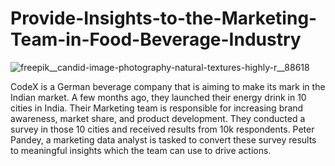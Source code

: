 # Provide-Insights-to-the-Marketing-Team-in-Food-Beverage-Industry

![freepik__candid-image-photography-natural-textures-highly-r__88618](https://github.com/user-attachments/assets/e4042a25-c0e4-473f-8b51-3a53d3aed6e7)


CodeX is a German beverage company that is aiming to make its mark in the Indian market. A few months ago, they launched their energy drink in 10 cities in India.
Their Marketing team is responsible for increasing brand awareness, market share, and product development. They conducted a survey in those 10 cities and received results from 10k respondents.
Peter Pandey, a marketing data analyst is tasked to convert these survey results to meaningful insights which the team can use to drive actions.
